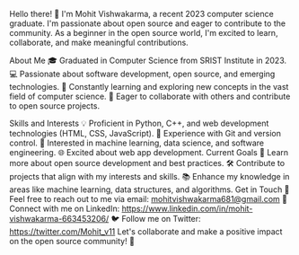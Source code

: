 Hello there! 👋 I'm Mohit Vishwakarma, a recent 2023 computer science graduate. I'm passionate about open source and eager to contribute to the community. As a beginner in the open source world, I'm excited to learn, collaborate, and make meaningful contributions.

About Me
🎓 Graduated in Computer Science from SRIST Institute in 2023.
💻 Passionate about software development, open source, and emerging technologies.
🌱 Constantly learning and exploring new concepts in the vast field of computer science.
🤝 Eager to collaborate with others and contribute to open source projects.

Skills and Interests
💡 Proficient in Python, C++, and web development technologies (HTML, CSS, JavaScript).
🔧 Experience with Git and version control.
📖 Interested in machine learning, data science, and software engineering.
🌐 Excited about web app development.
Current Goals
🌱 Learn more about open source development and best practices.
🛠 Contribute to projects that align with my interests and skills.
📚 Enhance my knowledge in areas like machine learning, data structures, and algorithms.
Get in Touch
📧 Feel free to reach out to me via email: mohitvishwakarma681@gmail.com
🔗 Connect with me on LinkedIn: https://www.linkedin.com/in/mohit-vishwakarma-663453206/
🐦 Follow me on Twitter: https://twitter.com/Mohit_v11
Let's collaborate and make a positive impact on the open source community! 🚀

<!--
**mohitvishwakarma011/mohitvishwakarma011** is a ✨ _special_ ✨ repository because its `README.md` (this file) appears on your GitHub profile.

Here are some ideas to get you started:

- 🔭 I’m currently working on ...
- 🌱 I’m currently learning ...
- 👯 I’m looking to collaborate on ...
- 🤔 I’m looking for help with ...
- 💬 Ask me about ...
- 📫 How to reach me: ...
- 😄 Pronouns: ...
- ⚡ Fun fact: ...
-->

